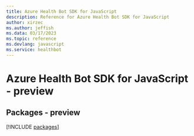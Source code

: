 ```yaml
---
title: Azure Health Bot SDK for JavaScript
description: Reference for Azure Health Bot SDK for JavaScript
author: xirzec
ms.author: jeffish
ms.data: 03/17/2023
ms.topic: reference
ms.devlang: javascript
ms.service: healthbot
---
```

# Azure Health Bot SDK for JavaScript - preview
## Packages - preview
[!INCLUDE [packages](health-bot-index.md)]